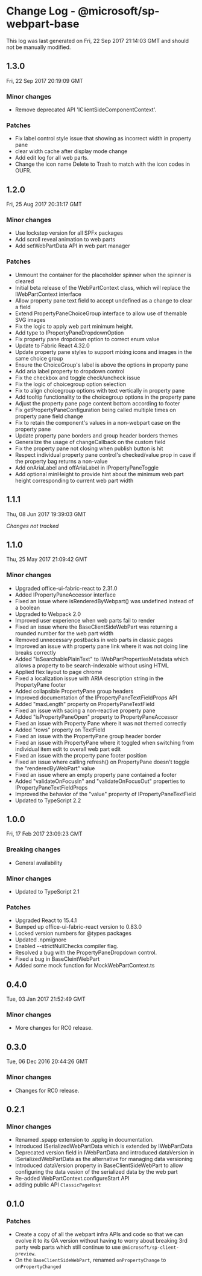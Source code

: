 # Change Log - @microsoft/sp-webpart-base

This log was last generated on Fri, 22 Sep 2017 21:14:03 GMT and should not be manually modified.

## 1.3.0
Fri, 22 Sep 2017 20:19:09 GMT

### Minor changes

- Remove deprecated API 'IClientSideComponentContext'.

### Patches

- Fix label control style issue that showing as incorrect width in property pane
- clear width cache after display mode change
- Add edit log for all web parts.
- Change the icon name Delete to Trash to match with the icon codes in OUFR.

## 1.2.0
Fri, 25 Aug 2017 20:31:17 GMT

### Minor changes

- Use lockstep version for all SPFx packages
- Add scroll reveal animation to web parts
- Add setWebPartData API in web part manager

### Patches

- Unmount the container for the placeholder spinner when the spinner is cleared
- Initial beta release of the WebPartContext class, which will replace the IWebPartContext interface
- Allow property pane text field to accept undefined as a change to clear a field
- Extend PropertyPaneChoiceGroup interface to allow use of themable SVG images
- Fix the logic to apply web part minimum height.
- Add type to IPropertyPaneDropdownOption
- Fix property pane dropdown option to correct enum value
- Update to Fabric React 4.32.0
- Update property pane styles to support mixing icons and images in the same choice group
- Ensure the ChoiceGroup's label is above the options in property pane
- Add aria label property to dropdown control
- Fix the checkbox and toggle check/uncheck issue
- Fix the logic of choicegroup option selection
- Fix to align choicegroup options with text vertically in property pane
- Add tooltip functionality to the choicegroup options in the property pane
- Adjust the property pane page content bottom according to footer
- Fix getPropertyPaneConfiguration being called multiple times on property pane field change
- Fix to retain the component's values in a non-webpart case on the property pane
- Update property pane borders and group header borders themes
- Generalize the usage of changeCallback on the custom field
- Fix the property pane not closing when publish button is hit
- Respect individual property pane control's checked/value prop in case if the property bag returns a non-value
- Add onAriaLabel and offAriaLabel in IPropertyPaneToggle
- Add optional minHeight to provide hint about the minimum web part height corresponding to current web part width

## 1.1.1
Thu, 08 Jun 2017 19:39:03 GMT

*Changes not tracked*

## 1.1.0
Thu, 25 May 2017 21:09:42 GMT

### Minor changes

- Upgraded office-ui-fabric-react to 2.31.0
- Added IPropertyPaneAccessor interface
- Fixed an issue where isRenderedByWebpart() was undefined instead of a boolean
- Upgraded to Webpack 2.0
- Improved user experience when web parts fail to render
- Fixed an issue where the BaseClientSideWebPart was returning a rounded number for the web part width
- Removed unnecessary postbacks in web parts in classic pages
- Improved an issue with property pane link where it was not doing line breaks correctly
- Added "isSearchablePlainText" to IWebPartPropertiesMetadata which allows a property to be search-indexable without using HTML
- Applied flex layout to page chrome
- Fixed a localization issue with ARIA description string in the PropertyPane footer
- Added collapsible PropertyPane group headers
- Improved documentation of the IPropertyPaneTextFieldProps API
- Added "maxLength" property on PropertyPaneTextField
- Fixed an issue with sacing a non-reactive property pane
- Added "isPropertyPaneOpen" property to PropertyPaneAccessor
- Fixed an issue with Property Pane where it was not themed correctly
- Added "rows" property on TextField
- Fixed an issue with the PropertyPane group header border
- Fixed an issue with PropertyPane where it toggled when switching from individual item edit to overall web part edit
- Fixed an issue with the property pane footer position
- Fixed an issue where calling refresh() on PropertyPane doesn't toggle the "renderedByWebPart" value
- Fixed an issue where an empty property pane contained a footer
- Added "validateOnFocusIn" and "validateOnFocusOut" properties to IPropertyPaneTextFieldProps
- Improved the behavior of the "value" property of IPropertyPaneTextField
- Updated to TypeScript 2.2

## 1.0.0
Fri, 17 Feb 2017 23:09:23 GMT

### Breaking changes

- General availability

### Minor changes

- Updated to TypeScript 2.1

### Patches

- Upgraded React to 15.4.1
- Bumped up office-ui-fabric-react version to 0.83.0
- Locked version numbers for @types packages
- Updated .npmignore
- Enabled --strictNullChecks compiler flag.
- Resolved a bug with the PropertyPaneDropdown control.
- Fixed a bug in BaseCleintWebPart
- Added some mock function for MockWebPartContext.ts

## 0.4.0
Tue, 03 Jan 2017 21:52:49 GMT

### Minor changes

- More changes for RC0 release.

## 0.3.0
Tue, 06 Dec 2016 20:44:26 GMT

### Minor changes

- Changes for RC0 release.

## 0.2.1

### Minor changes

- Renamed .spapp extension to .sppkg in documentation.
- Introduced ISerializedWebPartData which is extended by IWebPartData
- Deprecated version field in IWebPartData and introduced dataVersion in ISerializedWebPartData as the alternative for managing data versioning
- Introduced dataVersion property in BaseClientSideWebPart to allow configuring the data vesion of the serialized data by the web part
- Re-added WebPartContext.configureStart API
- adding public API `ClassicPageHost`

## 0.1.0

### Patches

- Create a copy of all the webpart infra APIs and code so that we can evolve it to its GA version without having to worry about breaking 3rd party web parts which still continue to use `@microsoft/sp-client-preview`.
- On the `BaseClientSideWebPart`, renamed `onPropertyChange` to `onPropertyChanged`

